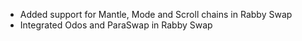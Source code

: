 - Added support for Mantle, Mode and Scroll chains in Rabby Swap
- Integrated Odos and ParaSwap in Rabby Swap